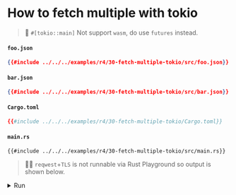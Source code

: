 # How to fetch multiple with tokio

> 🚧 `#[tokio::main]` Not support `wasm`, do use `futures` instead.

#### `foo.json`

```json
{{#include ../../../examples/r4/30-fetch-multiple-tokio/src/foo.json}}
```

#### `bar.json`

```json
{{#include ../../../examples/r4/30-fetch-multiple-tokio/src/bar.json}}
```

#### `Cargo.toml`

```toml
{{#include ../../../examples/r4/30-fetch-multiple-tokio/Cargo.toml}}
```

#### `main.rs`

```rust,edition2021
{{#include ../../../examples/r4/30-fetch-multiple-tokio/src/main.rs}}
```

> 🤷‍♂️ `reqwest`+`TLS` is not runnable via Rust Playground so output is shown below.

<details>
<summary>Run</summary>

```

```

</details>
